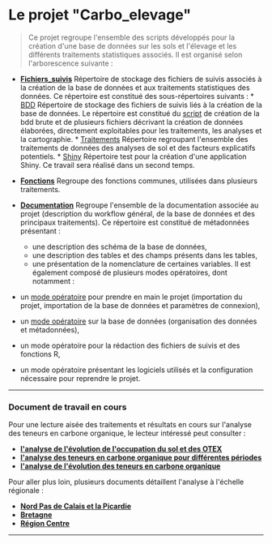 # Le projet "Carbo_elevage"

> Ce projet regroupe l'ensemble des scripts développés pour la création d'une base de données sur les sols et l'élevage et les différents traitements statistiques associés. Il est organisé selon l'arborescence suivante :

* **[Fichiers_suivis](https://github.com/GisEDSol/Carbo_elevage/tree/master/Fichiers_suivis)** Répertoire de stockage des fichiers de suivis associés à la création de la base de données et aux traitements statistiques des données. Ce répertoire est constitué des sous-répertoires suivants :
      * [BDD](https://github.com/GisEDSol/Carbo_elevage/tree/master/Fichiers_suivis/BDD) Répertoire de stockage des fichiers de suivis liés à la création de la base de données. Le répertoire est constitué du [script](https://github.com/GisEDSol/Carbo_elevage/tree/master/Fichiers_suivis/BDD/FS_bdd_brute.Rmd) de création de la bdd brute et de plusieurs fichiers décrivant la création de données élaborées, directement exploitables pour les traitements, les analyses et la cartographie.
      * [Traitements](https://github.com/GisEDSol/Carbo_elevage/tree/master/Fichiers_suivis/Traitements) Répertoire regroupant l'ensemble des traitements de données des analyses de sol et des facteurs explicatifs potentiels.
      * [Shiny](https://github.com/GisEDSol/Carbo_elevage/tree/master/Fichiers_suivis/Shiny) Répertoire test pour la création d'une application Shiny. Ce travail sera réalisé dans un second temps.

* **[Fonctions](https://github.com/GisEDSol/Carbo_elevage/tree/master/Fonctions)** Regroupe des fonctions communes, utilisées dans plusieurs traitements. 

* **[Documentation](https://github.com/GisEDSol/Carbo_elevage/tree/master/Documentation)** Regroupe l'ensemble de la documentation associée au projet (description du workflow général, de la base de données et des principaux traitements). Ce répertoire est constitué de métadonnées présentant :
	* une description des schéma de la base de données,
	* une description des tables et des champs présents dans les tables,
	* une présentation de la nomenclature de certaines variables.
Il est également composé de plusieurs modes opératoires, dont notamment :

* un [mode opératoire](https://rawgit.com/GisEDSol/Carbo_elevage/master/Documentation/Modes_operatoires/MO_priseenmain.html) pour prendre en main le projet (importation du projet, importation de la base de données et paramètres de connexion),
* un [mode opératoire](https://rawgit.com/GisEDSol/Carbo_elevage/master/Documentation/Modes_operatoires/MO_bdd.html) sur la base de données (organisation des données et métadonnées),
* un mode opératoire pour la rédaction des fichiers de suivis et des fonctions R,
* un mode opératoire présentant les logiciels utilisés et la configuration nécessaire pour reprendre le projet.


----

### Document de travail en cours

Pour une lecture aisée des traitements et résultats en cours sur l'analyse des teneurs en carbone organique, le lecteur intéressé peut consulter :

* **[l'analyse de l'évolution de l'occupation du sol et des OTEX](https://rawgit.com/GisEDSol/Carbo_elevage/master/Fichiers_suivis/Traitements/Suivis/FS_traitements_ra.html)**
* **[l'analyse des teneurs en carbone organique pour différentes périodes](https://rawgit.com/GisEDSol/Carbo_elevage/master/Fichiers_suivis/Traitements/Suivis/FS_traitements_bdat.html)**
* **[l'analyse de l'évolution des teneurs en carbone organique](https://rawgit.com/GisEDSol/Carbo_elevage/master/Fichiers_suivis/Traitements/Suivis/FS_traitements_bdatdiff.html)**

Pour aller plus loin, plusieurs documents détaillent l'analyse à l'échelle régionale :
* **[Nord Pas de Calais et la Picardie](https://rawgit.com/GisEDSol/Carbo_elevage/master/Fichiers_suivis/Traitements/Suivis/FS_traitements_NPCPicardie.html)**
* **[Bretagne](https://rawgit.com/GisEDSol/Carbo_elevage/master/Fichiers_suivis/Traitements/Suivis/FS_traitements_Bretagne.html)**
* **[Région Centre](https://rawgit.com/GisEDSol/Carbo_elevage/master/Fichiers_suivis/Traitements/Suivis/FS_traitements_Centre.html)**

----